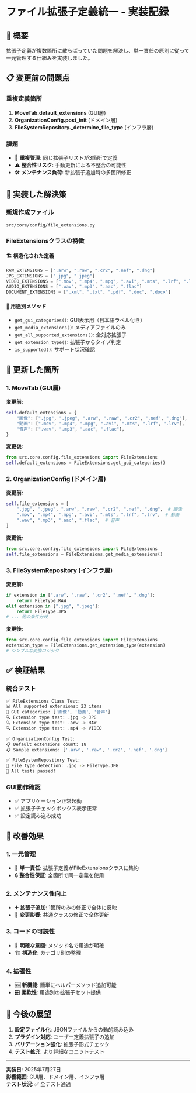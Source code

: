 # ファイル拡張子定義統一 - 実装記録

## 🎯 概要

拡張子定義が複数箇所に散らばっていた問題を解決し、単一責任の原則に従って一元管理する仕組みを実装しました。

## 📋 変更前の問題点

### 重複定義箇所
1. **MoveTab.default_extensions** (GUI層)
2. **OrganizationConfig.__post_init__** (ドメイン層)  
3. **FileSystemRepository._determine_file_type** (インフラ層)

### 課題
- 🔄 **重複管理**: 同じ拡張子リストが3箇所で定義
- ⚠️ **整合性リスク**: 手動更新による不整合の可能性
- 🛠️ **メンテナンス負荷**: 新拡張子追加時の多箇所修正

## 🔧 実装した解決策

### 新規作成ファイル
```
src/core/config/file_extensions.py
```

### FileExtensionsクラスの特徴

#### 🏗️ **構造化された定義**
```python
RAW_EXTENSIONS = [".arw", ".raw", ".cr2", ".nef", ".dng"]
JPG_EXTENSIONS = [".jpg", ".jpeg"]
VIDEO_EXTENSIONS = [".mov", ".mp4", ".mpg", ".avi", ".mts", ".lrf", ".lrv"]
AUDIO_EXTENSIONS = [".wav", ".mp3", ".aac", ".flac"]
DOCUMENT_EXTENSIONS = [".xml", ".txt", ".pdf", ".doc", ".docx"]
```

#### 🎨 **用途別メソッド**
- `get_gui_categories()`: GUI表示用（日本語ラベル付き）
- `get_media_extensions()`: メディアファイルのみ
- `get_all_supported_extensions()`: 全対応拡張子
- `get_extension_type()`: 拡張子からタイプ判定
- `is_supported()`: サポート状況確認

## 🔄 更新した箇所

### 1. MoveTab (GUI層)
**変更前:**
```python
self.default_extensions = {
    "画像": [".jpg", ".jpeg", ".arw", ".raw", ".cr2", ".nef", ".dng"],
    "動画": [".mov", ".mp4", ".mpg", ".avi", ".mts", ".lrf", ".lrv"],
    "音声": [".wav", ".mp3", ".aac", ".flac"],
}
```

**変更後:**
```python
from src.core.config.file_extensions import FileExtensions
self.default_extensions = FileExtensions.get_gui_categories()
```

### 2. OrganizationConfig (ドメイン層)
**変更前:**
```python
self.file_extensions = [
    ".jpg", ".jpeg", ".arw", ".raw", ".cr2", ".nef", ".dng",  # 画像
    ".mov", ".mp4", ".mpg", ".avi", ".mts", ".lrf", ".lrv",  # 動画
    ".wav", ".mp3", ".aac", ".flac",  # 音声
]
```

**変更後:**
```python
from src.core.config.file_extensions import FileExtensions
self.file_extensions = FileExtensions.get_media_extensions()
```

### 3. FileSystemRepository (インフラ層)
**変更前:**
```python
if extension in [".arw", ".raw", ".cr2", ".nef", ".dng"]:
    return FileType.RAW
elif extension in [".jpg", ".jpeg"]:
    return FileType.JPG
# ... 他の条件分岐
```

**変更後:**
```python
from src.core.config.file_extensions import FileExtensions
extension_type = FileExtensions.get_extension_type(extension)
# シンプルな変換ロジック
```

## ✅ 検証結果

### 統合テスト
```bash
✅ FileExtensions Class Test:
📊 All supported extensions: 23 items
🎨 GUI categories: ['画像', '動画', '音声']
🔍 Extension type test: .jpg -> JPG
🔍 Extension type test: .arw -> RAW
🔍 Extension type test: .mp4 -> VIDEO

✅ OrganizationConfig Test:
📋 Default extensions count: 18
📋 Sample extensions: ['.arw', '.raw', '.cr2', '.nef', '.dng']

✅ FileSystemRepository Test:
📁 File type detection: .jpg -> FileType.JPG
🎉 All tests passed!
```

### GUI動作確認
- ✅ アプリケーション正常起動
- ✅ 拡張子チェックボックス表示正常
- ✅ 設定読み込み成功

## 🎉 改善効果

### 1. **一元管理**
- 🎯 **単一責任**: 拡張子定義がFileExtensionsクラスに集約
- 🔒 **整合性保証**: 全箇所で同一定義を使用

### 2. **メンテナンス性向上**
- ➕ **拡張子追加**: 1箇所のみの修正で全体に反映
- 🔧 **変更影響**: 共通クラスの修正で全体更新

### 3. **コードの可読性**
- 📖 **明確な意図**: メソッド名で用途が明確
- 🏗️ **構造化**: カテゴリ別の整理

### 4. **拡張性**
- 🆕 **新機能**: 簡単にヘルパーメソッド追加可能
- 🎛️ **柔軟性**: 用途別の拡張子セット提供

## 🔮 今後の展望

1. **設定ファイル化**: JSONファイルからの動的読み込み
2. **プラグイン対応**: ユーザー定義拡張子の追加
3. **バリデーション強化**: 拡張子形式チェック
4. **テスト拡充**: より詳細なユニットテスト

---

**実装日**: 2025年7月27日  
**影響範囲**: GUI層、ドメイン層、インフラ層  
**テスト状況**: ✅ 全テスト通過

